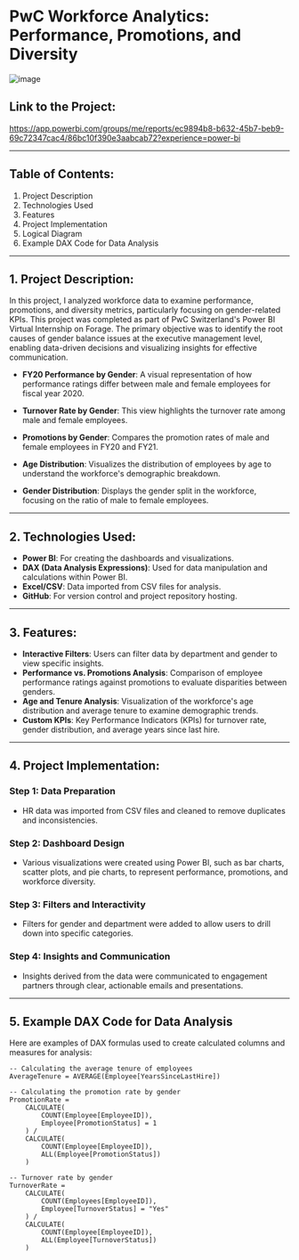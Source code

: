 # PwC Workforce Analytics: Performance, Promotions, and Diversity
![image](https://github.com/user-attachments/assets/98c14d9e-cd09-478b-88ff-214e814470c0)

## **Link to the Project:**
https://app.powerbi.com/groups/me/reports/ec9894b8-b632-45b7-beb9-69c72347cac4/86bc10f390e3aabcab72?experience=power-bi

---

## **Table of Contents:**
1. Project Description
2. Technologies Used
3. Features
4. Project Implementation
5. Logical Diagram
6. Example DAX Code for Data Analysis

---

## **1. Project Description:**

In this project, I analyzed workforce data to examine performance, promotions, and diversity metrics, particularly focusing on gender-related KPIs. This project was completed as part of PwC Switzerland's Power BI Virtual Internship on Forage. The primary objective was to identify the root causes of gender balance issues at the executive management level, enabling data-driven decisions and visualizing insights for effective communication.

- **FY20 Performance by Gender**: A visual representation of how performance ratings differ between male and female employees for fiscal year 2020.
  
- **Turnover Rate by Gender**: This view highlights the turnover rate among male and female employees.
  
- **Promotions by Gender**: Compares the promotion rates of male and female employees in FY20 and FY21.
  
- **Age Distribution**: Visualizes the distribution of employees by age to understand the workforce's demographic breakdown.
  
- **Gender Distribution**: Displays the gender split in the workforce, focusing on the ratio of male to female employees.

---

## **2. Technologies Used:**
- **Power BI**: For creating the dashboards and visualizations.
- **DAX (Data Analysis Expressions)**: Used for data manipulation and calculations within Power BI.
- **Excel/CSV**: Data imported from CSV files for analysis.
- **GitHub**: For version control and project repository hosting.

---

## **3. Features:**
- **Interactive Filters**: Users can filter data by department and gender to view specific insights.
- **Performance vs. Promotions Analysis**: Comparison of employee performance ratings against promotions to evaluate disparities between genders.
- **Age and Tenure Analysis**: Visualization of the workforce's age distribution and average tenure to examine demographic trends.
- **Custom KPIs**: Key Performance Indicators (KPIs) for turnover rate, gender distribution, and average years since last hire.
  
---

## **4. Project Implementation:**

### **Step 1: Data Preparation**
- HR data was imported from CSV files and cleaned to remove duplicates and inconsistencies.
  
### **Step 2: Dashboard Design**
- Various visualizations were created using Power BI, such as bar charts, scatter plots, and pie charts, to represent performance, promotions, and workforce diversity.

### **Step 3: Filters and Interactivity**
- Filters for gender and department were added to allow users to drill down into specific categories.

### **Step 4: Insights and Communication**
- Insights derived from the data were communicated to engagement partners through clear, actionable emails and presentations.


---

## **5. Example DAX Code for Data Analysis**

Here are examples of DAX formulas used to create calculated columns and measures for analysis:

```dax
-- Calculating the average tenure of employees
AverageTenure = AVERAGE(Employee[YearsSinceLastHire])

-- Calculating the promotion rate by gender
PromotionRate = 
    CALCULATE(
        COUNT(Employee[EmployeeID]),
        Employee[PromotionStatus] = 1
    ) / 
    CALCULATE(
        COUNT(Employee[EmployeeID]),
        ALL(Employee[PromotionStatus])
    )

-- Turnover rate by gender
TurnoverRate = 
    CALCULATE(
        COUNT(Employees[EmployeeID]),
        Employee[TurnoverStatus] = "Yes"
    ) / 
    CALCULATE(
        COUNT(Employee[EmployeeID]),
        ALL(Employee[TurnoverStatus])
    )
